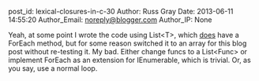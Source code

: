 post_id: lexical-closures-in-c-30
Author: Russ Gray
Date: 2013-06-11 14:55:20
Author_Email: noreply@blogger.com
Author_IP: None

Yeah, at some point I wrote the code using List<T\>, which [does][1] have a
ForEach method, but for some reason switched it to an array for this blog post
without re-testing it. My bad. Either change funcs to a List<Func\> or
implement ForEach as an extension for IEnumerable, which is trivial. Or, as
you say, use a normal loop.


[1]: http://msdn.microsoft.com/en-us/library/bwabdf9z.aspx

